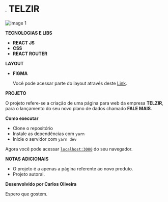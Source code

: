 
# <img src="C:\Users\carlo\Desktop\Teste_vizir\testevizir\public\favicon.png" style="zoom:25%;" />   TELZIR

![image 1](https://user-images.githubusercontent.com/50087300/113649005-06358980-9664-11eb-9464-6ae0d67228b4.png)



**TECNOLOGIAS E LIBS**

- **REACT JS**
- **CSS**
- **REACT ROUTER**

**LAYOUT**

- **FIGMA**

  Você pode acessar parte do layout através deste <a href="https://www.figma.com/file/uSyqr3i6T3VPVrj7lTomuS/Untitled?node-id=34%3A16" target="__blank">Link</a>.

**PROJETO**

O projeto refere-se a criação de uma página para web da empresa **TELZIR**, para o lançamento do seu novo plano de dados chamado **FALE MAIS**.

**Como executar**

- Clone o repositório
- Instale as dependências com `yarn`
- Inicie o servidor com `yarn dev`

Agora você pode acessar [`localhost:3000`](http://localhost:3000/) do seu navegador.


**NOTAS ADICIONAIS**

- O projeto é a apenas a página referente ao novo produto.
- Projeto autoral.



**Desenvolvido por Carlos Oliveira** 

Espero que gostem.


